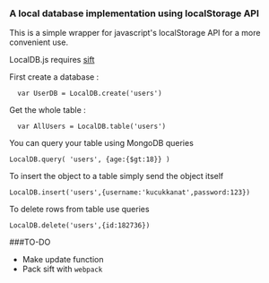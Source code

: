 ### A local database implementation using localStorage API
This is a simple wrapper for javascript's localStorage API for a more convenient use.

LocalDB.js requires [sift](http://github.com/kucukkanat/sift.js)

First create a database :
```
  var UserDB = LocalDB.create('users')
```
Get the whole table :
```
  var AllUsers = LocalDB.table('users')
```
You can query your table using MongoDB queries
```
LocalDB.query( 'users', {age:{$gt:18}} )
```
To insert the object to a table simply send the object itself
```
LocalDB.insert('users',{username:'kucukkanat',password:123})
```
To delete rows from table use queries
```
LocalDB.delete('users',{id:182736})
```

###TO-DO
* Make update function
* Pack sift with `webpack`
